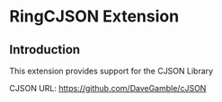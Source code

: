 # RingCJSON Extension

## Introduction

This extension provides support for the CJSON Library

CJSON URL: https://github.com/DaveGamble/cJSON

